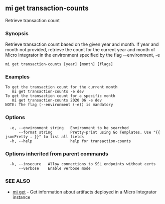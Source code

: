 ## mi get transaction-counts

Retrieve transaction count

### Synopsis

Retrieve transaction count based on the given year and month.
If year and month not provided, retrieve the count for the current year and month of Micro Integrator in the environment specified by the flag --environment, -e

```
mi get transaction-counts [year] [month] [flags]
```

### Examples

```
To get the transaction count for the current month
   mi get transaction-counts -e dev
To get the transaction count for a specific month
   mi get transaction-counts 2020 06 -e dev
NOTE: The flag (--environment (-e)) is mandatory
```

### Options

```
  -e, --environment string   Environment to be searched
      --format string        Pretty-print using Go Templates. Use "{{ jsonPretty . }}" to list all fields
  -h, --help                 help for transaction-counts
```

### Options inherited from parent commands

```
  -k, --insecure   Allow connections to SSL endpoints without certs
      --verbose    Enable verbose mode
```

### SEE ALSO

* [mi get](mi_get.md)	 - Get information about artifacts deployed in a Micro Integrator instance

